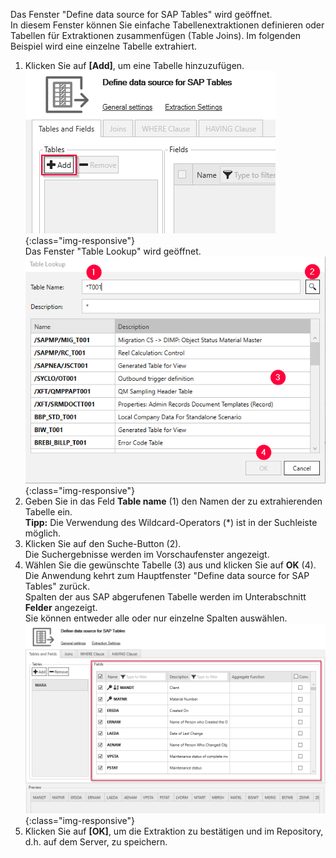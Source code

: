 Das Fenster "Define data source for SAP Tables" wird geöffnet. <br>
In diesem Fenster können Sie einfache Tabellenextraktionen definieren oder Tabellen für Extraktionen zusammenfügen (Table Joins). Im folgenden Beispiel wird eine einzelne Tabelle extrahiert.

1. Klicken Sie auf **[Add]**, um eine Tabelle hinzuzufügen.<br>
![Add-New-Table](/img/content/table/table_main-window_add.png){:class="img-responsive"} <br/>
Das Fenster "Table Lookup" wird geöffnet.<br/>
![Look-Up-Table](/img/content/table/table_look-up.png){:class="img-responsive"} <br/>
2. Geben Sie in das Feld **Table name** (1) den Namen der zu extrahierenden Tabelle ein. <br>
**Tipp:** Die Verwendung des Wildcard-Operators (*) ist in der Suchleiste möglich.<br>
3. Klicken Sie auf den Suche-Button (2). <br>
Die Suchergebnisse werden im Vorschaufenster angezeigt.<br>
4. Wählen Sie die gewünschte Tabelle (3) aus und klicken Sie auf **OK** (4). <br>
Die Anwendung kehrt zum Hauptfenster "Define data source for SAP Tables" zurück. <br>
Spalten der aus SAP abgerufenen Tabelle werden im Unterabschnitt **Felder** angezeigt. <br>
Sie können entweder alle oder nur einzelne Spalten auswählen. <br>
![Table-Form](/img/content/table/table_fields_filter.png){:class="img-responsive"}<br>
5. Klicken Sie auf **[OK]**, um die Extraktion zu bestätigen und im Repository, d.h. auf dem Server, zu speichern.
